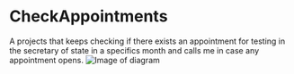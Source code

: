 # CheckAppointments
A projects that keeps checking if there exists an appointment for testing in the secretary of state in a specifics month and calls me in case any appointment opens.
![Image of diagram](https://drive.google.com/file/d/1Py8BSZ2u24HttXctD1iFPZKtO0plt_xa/view?usp=sharing)
